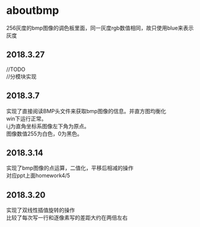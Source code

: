# aboutbmp

256灰度的bmp图像的调色板里面，同一灰度rgb数值相同，故只使用blue来表示灰度  

## 2018.3.27  
//TODO  
//分模块实现  

## 2018.3.7  
实现了直接阅读BMP头文件来获取bmp图像的信息。并直方图均衡化  
win下运行正常。  
i,j为直角坐标系图像左下角为原点。  
图像数值255为白色，0为黑色。 

## 2018.3.14  
实现了bmp图像的点运算，二值化，平移后相减的操作  
对应ppt上面homework4/5  

## 2018.3.20   
实现了双线性插值旋转的操作  
比较了每次写一行和逐像素写的差距大约在两倍左右  
